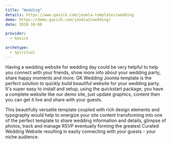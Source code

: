 ```yaml
---
title: "Wedding"
details: https://www.gavick.com/joomla-templates/wedding
demo: https://demo.gavick.com/joomla3/wedding/
date: 2018-10-08

provider:
  - Gavick

archetype:
  - Spiritual
---
```


Having a wedding website for wedding day could be very helpful to help you connect with your friends, show more info about your wedding party, share happy moments and more. GK Wedding Joomla template is the perfect solution to quickly build beautiful website for your wedding party. It's super easy to install and setup, using the quickstart package, you have a complete website like our demo site, just update graphics, content then you can get it live and share with your guests.

This beautifully versatile template coupled with rich design elements and typography would help to energize your site content transforming into one of the perfect template to share wedding information and details, glimpse of photos, track and manage RSVP eventually forming the greatest Curated Wedding Website resulting in easily connecting with your guests - your niche audience.
